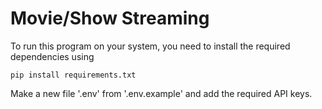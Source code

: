 # Movie/Show Streaming

To run this program on your system, you need to install the required dependencies using
```python3
pip install requirements.txt
```

Make a new file '.env' from '.env.example' and add the required API keys.